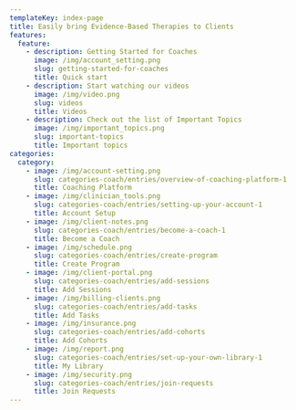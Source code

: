 ```yaml
---
templateKey: index-page
title: Easily bring Evidence-Based Therapies to Clients
features:
  feature:
    - description: Getting Started for Coaches
      image: /img/account_setting.png
      slug: getting-started-for-coaches
      title: Quick start
    - description: Start watching our videos
      image: /img/video.png
      slug: videos
      title: Videos
    - description: Check out the list of Important Topics
      image: /img/important_topics.png
      slug: important-topics
      title: Important topics
categories:
  category:
    - image: /img/account-setting.png
      slug: categories-coach/entries/overview-of-coaching-platform-1
      title: Coaching Platform
    - image: /img/clinician_tools.png
      slug: categories-coach/entries/setting-up-your-account-1
      title: Account Setup
    - image: /img/client-notes.png
      slug: categories-coach/entries/become-a-coach-1
      title: Become a Coach
    - image: /img/schedule.png
      slug: categories-coach/entries/create-program
      title: Create Program
    - image: /img/client-portal.png
      slug: categories-coach/entries/add-sessions
      title: Add Sessions
    - image: /img/billing-clients.png
      slug: categories-coach/entries/add-tasks
      title: Add Tasks
    - image: /img/insurance.png
      slug: categories-coach/entries/add-cohorts
      title: Add Cohorts
    - image: /img/report.png
      slug: categories-coach/entries/set-up-your-own-library-1
      title: My Library
    - image: /img/security.png
      slug: categories-coach/entries/join-requests
      title: Join Requests
---
```


